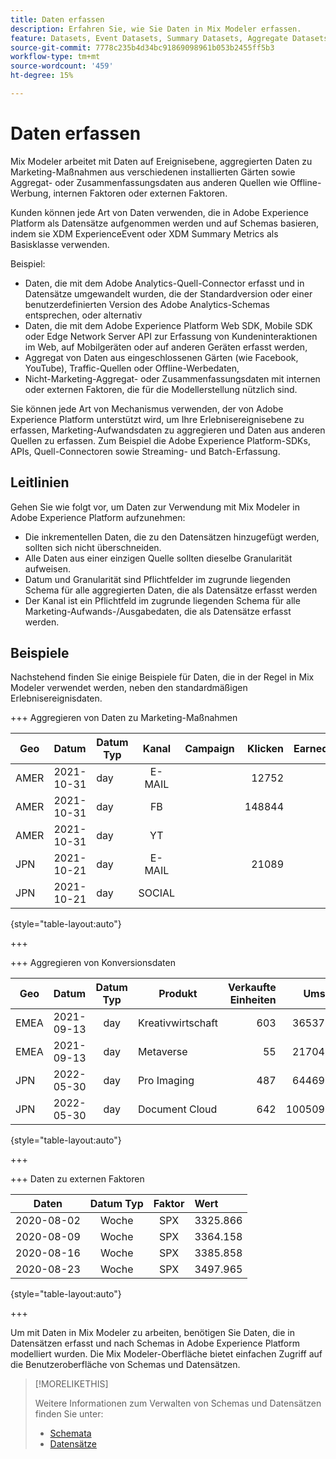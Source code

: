 ```yaml
---
title: Daten erfassen
description: Erfahren Sie, wie Sie Daten in Mix Modeler erfassen.
feature: Datasets, Event Datasets, Summary Datasets, Aggregate Datasets
source-git-commit: 7778c235b4d34bc91869098961b053b2455ff5b3
workflow-type: tm+mt
source-wordcount: '459'
ht-degree: 15%

---
```



# Daten erfassen

Mix Modeler arbeitet mit Daten auf Ereignisebene, aggregierten Daten zu Marketing-Maßnahmen aus verschiedenen installierten Gärten sowie Aggregat- oder Zusammenfassungsdaten aus anderen Quellen wie Offline-Werbung, internen Faktoren oder externen Faktoren.

Kunden können jede Art von Daten verwenden, die in Adobe Experience Platform als Datensätze aufgenommen werden und auf Schemas basieren, indem sie XDM ExperienceEvent oder XDM Summary Metrics als Basisklasse verwenden.

Beispiel:

* Daten, die mit dem Adobe Analytics-Quell-Connector erfasst und in Datensätze umgewandelt wurden, die der Standardversion oder einer benutzerdefinierten Version des Adobe Analytics-Schemas entsprechen, oder alternativ
* Daten, die mit dem Adobe Experience Platform Web SDK, Mobile SDK oder Edge Network Server API zur Erfassung von Kundeninteraktionen im Web, auf Mobilgeräten oder auf anderen Geräten erfasst werden,
* Aggregat von Daten aus eingeschlossenen Gärten (wie Facebook, YouTube), Traffic-Quellen oder Offline-Werbedaten,
* Nicht-Marketing-Aggregat- oder Zusammenfassungsdaten mit internen oder externen Faktoren, die für die Modellerstellung nützlich sind.

Sie können jede Art von Mechanismus verwenden, der von Adobe Experience Platform unterstützt wird, um Ihre Erlebnisereignisebene zu erfassen, Marketing-Aufwandsdaten zu aggregieren und Daten aus anderen Quellen zu erfassen. Zum Beispiel die Adobe Experience Platform-SDKs, APIs, Quell-Connectoren sowie Streaming- und Batch-Erfassung.


## Leitlinien

Gehen Sie wie folgt vor, um Daten zur Verwendung mit Mix Modeler in Adobe Experience Platform aufzunehmen:

* Die inkrementellen Daten, die zu den Datensätzen hinzugefügt werden, sollten sich nicht überschneiden.
* Alle Daten aus einer einzigen Quelle sollten dieselbe Granularität aufweisen.
* Datum und Granularität sind Pflichtfelder im zugrunde liegenden Schema für alle aggregierten Daten, die als Datensätze erfasst werden
* Der Kanal ist ein Pflichtfeld im zugrunde liegenden Schema für alle Marketing-Aufwands-/Ausgabedaten, die als Datensätze erfasst werden.


## Beispiele

Nachstehend finden Sie einige Beispiele für Daten, die in der Regel in Mix Modeler verwendet werden, neben den standardmäßigen Erlebnisereignisdaten.

+++ Aggregieren von Daten zu Marketing-Maßnahmen

| Geo | Datum | Datum Typ | Kanal | Campaign | Klicken | Earned | Interaktion | Impression | Öffnen | Eigene | Gesendet |
|---|:--|---|:---:|---|--:|---|--:|---|---|---|--:|
| AMER | 2021-10-31 | day | E-MAIL | | 12752 | | | | | | 1132945 |
| AMER | 2021-10-31 | day | FB | | 148844 | | | | | | |
| AMER | 2021-10-31 | day | YT | | | | 2314452 | | | | |
| JPN | 2021-10-21 | day | E-MAIL | | 21089 | | | | | | 3283626 |
| JPN | 2021-10-21 | day | SOCIAL | | | | 621 | | | | |

{style="table-layout:auto"}

+++

+++ Aggregieren von Konversionsdaten

| Geo | Datum | Datum Typ | Produkt | Verkaufte Einheiten | Umsatz |
|---|:---|:---:|---|--:|--:|
| EMEA | 2021-09-13 | day | Kreativwirtschaft | 603 | 36537.68 |
| EMEA | 2021-09-13 | day | Metaverse | 55 | 21704.37 |
| JPN | 2022-05-30 | day | Pro Imaging | 487 | 64469.60 |
| JPN | 2022-05-30 | day | Document Cloud | 642 | 100509.07 |

{style="table-layout:auto"}

+++

+++ Daten zu externen Faktoren

| Daten | Datum Typ | Faktor | Wert |
|---|:---:|:---:|:---|
| 2020-08-02 | Woche | SPX | 3325.866 |
| 2020-08-09 | Woche | SPX | 3364.158 |
| 2020-08-16 | Woche | SPX | 3385.858 |
| 2020-08-23 | Woche | SPX | 3497.965 |

{style="table-layout:auto"}

+++

Um mit Daten in Mix Modeler zu arbeiten, benötigen Sie Daten, die in Datensätzen erfasst und nach Schemas in Adobe Experience Platform modelliert wurden. Die Mix Modeler-Oberfläche bietet einfachen Zugriff auf die Benutzeroberfläche von Schemas und Datensätzen.


>[!MORELIKETHIS]
>
>Weitere Informationen zum Verwalten von Schemas und Datensätzen finden Sie unter:
>
>* [Schemata](schemas.md)
>* [Datensätze](datasets.md)
